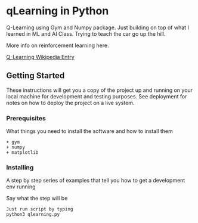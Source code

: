 # qLearning in Python

Q-Learning using Gym and Numpy package. Just building on top of what I learned in ML and AI Class. Trying to teach the car go up the hill.

More info on reinforcement learning here. 

[Q-Learning Wikipedia Entry](https://en.wikipedia.org/wiki/Q-learning "Wikipedia Q Learning")

## Getting Started

These instructions will get you a copy of the project up and running on your local machine for development and testing purposes. See deployment for notes on how to deploy the project on a live system.

### Prerequisites

What things you need to install the software and how to install them

```
+ gym
+ numpy
+ matplotlib
```

### Installing

A step by step series of examples that tell you how to get a development env running

Say what the step will be

```
Just run script by typing
python3 qlearning.py
```
